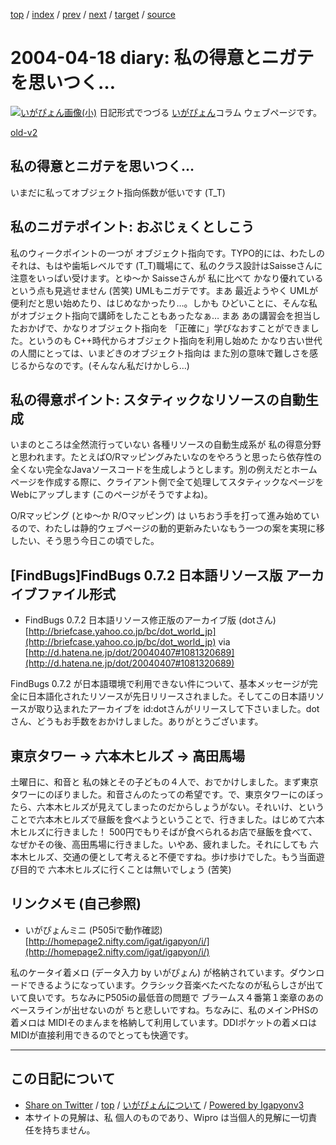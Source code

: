 [top](../index.html) 
 / [index](index.html) 
 / [prev](ig040416.html) 
 / [next](ig040419.html) 
 / [target](http://www.igapyon.jp/igapyon/diary/2004/ig040418.html) 
 / [source](https://github.com/igapyon/diary/blob/master/2004/ig040418.src.md) 

2004-04-18 diary: 私の得意とニガテを思いつく…
=====================================================================================================
[![いがぴょん画像(小)](http://www.igapyon.jp/igapyon/diary/images/iga200306s.jpg "いがぴょん")](http://www.igapyon.jp/igapyon/diary/memo/memoigapyon.html) 日記形式でつづる [いがぴょん](http://www.igapyon.jp/igapyon/diary/memo/memoigapyon.html)コラム ウェブページです。

[old-v2](ig040418-orig.html)

## 私の得意とニガテを思いつく…

いまだに私ってオブジェクト指向係数が低いです (T_T)


## 私のニガテポイント: おぶじぇくとしこう

私のウィークポイントの一つが オブジェクト指向です。TYPO的には、わたしのそれは、もはや歯垢レベルです (T_T)職場にて、私のクラス設計はSaisseさんに注意をいっぱい受けます。とゆ～か
Saisseさんが 私に比べて かなり優れているという点も見逃せません (苦笑)
UMLもニガテです。まあ 最近ようやく UMLが便利だと思い始めたり、はじめなかったり…。しかも ひどいことに、そんな私がオブジェクト指向で講師をしたこともあったなぁ… まあ あの講習会を担当したおかげで、かなりオブジェクト指向を 「正確に」学びなおすことができました。というのも C++時代からオブジェクト指向を利用し始めた かなり古い世代の人間にとっては、いまどきのオブジェクト指向は また別の意味で難しさを感じるからなのです。(そんなん私だけかしら…)

## 私の得意ポイント: スタティックなリソースの自動生成

いまのところは全然流行っていない 各種リソースの自動生成系が 私の得意分野と思われます。たとえばO/Rマッピングみたいなのをやろうと思ったら依存性の全くない完全なJavaソースコードを生成しようとします。別の例えだとホームページを作成する際に、クライアント側で全て処理してスタティックなページをWebにアップします
(このページがそうですよね)。

O/Rマッピング (とゆ～か R/Oマッピング) は いちおう手を打って進み始めているので、わたしは静的ウェブページの動的更新みたいなもう一つの案を実現に移したい、そう思う今日この頃でした。

## [FindBugs]FindBugs 0.7.2 日本語リソース版 アーカイブファイル形式

* FindBugs 0.7.2 日本語リソース修正版のアーカイブ版 (dotさん)
  [http://briefcase.yahoo.co.jp/bc/dot_world_jp](http://briefcase.yahoo.co.jp/bc/dot_world_jp)
  via [http://d.hatena.ne.jp/dot/20040407#1081320689](http://d.hatena.ne.jp/dot/20040407#1081320689)

FindBugs 0.7.2 が日本語環境で利用できない件について、基本メッセージが完全に日本語化されたリソースが先日リリースされました。そしてこの日本語リソースが取り込まれたアーカイブを
id:dotさんがリリースして下さいました。dotさん、どうもお手数をおかけしました。ありがとうございます。

## 東京タワー → 六本木ヒルズ → 高田馬場

土曜日に、和音と 私の妹とその子どもの４人で、おでかけしました。まず東京タワーにのぼりました。和音さんのたっての希望です。で、東京タワーにのぼったら、六本木ヒルズが見えてしまったのだからしょうがない。それいけ、ということで六本木ヒルズで昼飯を食べようということで、行きました。はじめて六本木ヒルズに行きました！
500円でもりそばが食べられるお店で昼飯を食べて、なぜかその後、高田馬場に行きました。いやあ、疲れました。それにしても 六本木ヒルズ、交通の便として考えると不便ですね。歩け歩けでした。もう当面遊び目的で 六本木ヒルズに行くことは無いでしょう (苦笑)

## リンクメモ (自己参照)

* いがぴょんミニ (P505iで動作確認)
  [http://homepage2.nifty.com/igat/igapyon/i/](http://homepage2.nifty.com/igat/igapyon/i/)

私のケータイ着メロ (データ入力 by いがぴょん) が格納されています。ダウンロードできるようになっています。クラシック音楽べたべたなのが私らしさが出ていて良いです。ちなみにP505iの最低音の問題で ブラームス４番第１楽章のあのベースラインが出せないのが ちと悲しいですね。ちなみに、私のメインPHSの着メロは MIDIそのまんまを格納して利用しています。DDIポケットの着メロはMIDIが直接利用できるのでとっても快適です。


----------------------------------------------------------------------------------------------------

## この日記について

* [Share on Twitter](https://twitter.com/intent/tweet?hashtags=igapyon%2Cdiary%2C%E3%81%84%E3%81%8C%E3%81%B4%E3%82%87%E3%82%93&text=%E7%A7%81%E3%81%AE%E5%BE%97%E6%84%8F%E3%81%A8%E3%83%8B%E3%82%AC%E3%83%86%E3%82%92%E6%80%9D%E3%81%84%E3%81%A4%E3%81%8F%E2%80%A6&url=http%3A%2F%2Fwww.igapyon.jp%2Figapyon%2Fdiary%2F2004%2Fig040418.html) / [top](../index.html) / [いがぴょんについて](http://www.igapyon.jp/igapyon/diary/memo/memoigapyon.html) / [Powered by Igapyonv3](https://github.com/igapyon/igapyonv3)
* 本サイトの見解は、私 個人のものであり、Wipro は当個人的見解に一切責任を持ちません。 
